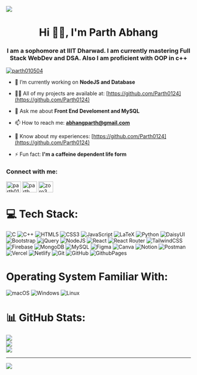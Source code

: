 <!DOCTYPE html>
<html lang="en">
<head>
<meta charset="UTF-8">
<meta name="viewport" content="width=device-width, initial-scale=1.0">
</head>
<body>

<img src="https://4kwallpapers.com/images/walls/thumbs_3t/13640.png"/>

<h1 align="center">Hi 🙏🏻, I'm Parth Abhang</h1>

<h3 align="center">I am a sophomore at IIIT Dharwad. I am currently mastering Full Stack WebDev and DSA. Also I am proficient with OOP in c++</h3>

<p align="left"> <a href="https://twitter.com/parth010504" target="blank"><img src="https://img.shields.io/twitter/follow/parth010504?logo=twitter&style=for-the-badge" alt="parth010504" /></a> </p>

- 🌱 I’m currently working on **NodeJS and Database**

- 👨‍💻 All of my projects are available at: [https://github.com/Parth0124](https://github.com/Parth0124)

- 💬 Ask me about **Front End Develoment and MySQL**

- 📫 How to reach me: **abhangparth@gmail.com**

- 📄 Know about my experiences: [https://github.com/Parth0124](https://github.com/Parth0124)

- ⚡ Fun fact: **I'm a caffeine dependent life form**

<h3 align="left">Connect with me:</h3>
<p align="left">
<a href="https://twitter.com/parth010504" target="blank"><img align="center" src="https://raw.githubusercontent.com/rahuldkjain/github-profile-readme-generator/master/src/images/icons/Social/twitter.svg" alt="parth010504" height="30" width="40" /></a>
<a href="https://linkedin.com/in/parth abhang" target="blank"><img align="center" src="https://raw.githubusercontent.com/rahuldkjain/github-profile-readme-generator/master/src/images/icons/Social/linked-in-alt.svg" alt="parth abhang" height="30" width="40" /></a>
<a href="https://www.leetcode.com/zoro3" target="blank"><img align="center" src="https://raw.githubusercontent.com/rahuldkjain/github-profile-readme-generator/master/src/images/icons/Social/leet-code.svg" alt="zoro3" height="30" width="40" /></a>
</p>




# 💻 Tech Stack:
![C](https://img.shields.io/badge/c-%2300599C.svg?style=for-the-badge&logo=c&logoColor=white&labelColor=242424) ![C++](https://img.shields.io/badge/c++-%2300599C.svg?style=for-the-badge&logo=c%2B%2B&logoColor=white&labelColor=242424) ![HTML5](https://img.shields.io/badge/html5-%23E34F26.svg?style=for-the-badge&logo=html5&logoColor=white&labelColor=242424) ![CSS3](https://img.shields.io/badge/css3-%231572B6.svg?style=for-the-badge&logo=css3&logoColor=white&labelColor=242424) ![JavaScript](https://img.shields.io/badge/javascript-%23323330.svg?style=for-the-badge&logo=javascript&logoColor=%23F7DF1E&labelColor=242424) ![LaTeX](https://img.shields.io/badge/latex-%23008080.svg?style=for-the-badge&logo=latex&logoColor=white&labelColor=242424) ![Python](https://img.shields.io/badge/python-3670A0?style=for-the-badge&logo=python&logoColor=ffdd54&labelColor=242424) ![DaisyUI](https://img.shields.io/badge/daisyui-5A0EF8?style=for-the-badge&logo=daisyui&logoColor=white&labelColor=242424) ![Bootstrap](https://img.shields.io/badge/bootstrap-%238511FA.svg?style=for-the-badge&logo=bootstrap&logoColor=white&labelColor=242424) ![jQuery](https://img.shields.io/badge/jquery-%230769AD.svg?style=for-the-badge&logo=jquery&logoColor=white&labelColor=242424) ![NodeJS](https://img.shields.io/badge/node.js-6DA55F?style=for-the-badge&logo=node.js&logoColor=white&labelColor=242424) ![React](https://img.shields.io/badge/react-%2320232a.svg?style=for-the-badge&logo=react&logoColor=%2361DAFB&labelColor=242424)  ![React Router](https://img.shields.io/badge/React_Router-CA4245?style=for-the-badge&logo=react-router&logoColor=white&labelColor=242424) ![TailwindCSS](https://img.shields.io/badge/tailwindcss-%2338B2AC.svg?style=for-the-badge&logo=tailwind-css&logoColor=white&labelColor=242424) ![Firebase](https://img.shields.io/badge/Firebase-039BE5?style=for-the-badge&logo=Firebase&logoColor=white&labelColor=242424) ![MongoDB](https://img.shields.io/badge/MongoDB-%234ea94b.svg?style=for-the-badge&logo=mongodb&logoColor=white&labelColor=242424) ![MySQL](https://img.shields.io/badge/mysql-%2300000f.svg?style=for-the-badge&logo=mysql&logoColor=white&labelColor=242424) ![Figma](https://img.shields.io/badge/figma-%23F24E1E.svg?style=for-the-badge&logo=figma&logoColor=white&labelColor=242424) ![Canva](https://img.shields.io/badge/Canva-%2300C4CC.svg?style=for-the-badge&logo=Canva&logoColor=white&labelColor=242424) ![Notion](https://img.shields.io/badge/Notion-%23000000.svg?style=for-the-badge&logo=notion&logoColor=white&labelColor=242424) ![Postman](https://img.shields.io/badge/Postman-FF6C37?style=for-the-badge&logo=postman&logoColor=white&labelColor=242424) ![Vercel](https://img.shields.io/badge/vercel-%23000000.svg?style=for-the-badge&logo=vercel&logoColor=white&labelColor=242424) ![Netlify](https://img.shields.io/badge/netlify-%23000000.svg?style=for-the-badge&logo=netlify&logoColor=#00C7B7&labelColor=242424) ![Git](https://img.shields.io/badge/Git-%23F05032.svg?style=for-the-badge&logo=git&logoColor=white&labelColor=242424)  ![GitHub](https://img.shields.io/badge/GitHub-%23121011.svg?style=for-the-badge&logo=github&logoColor=white&labelColor=242424) ![GithubPages](https://img.shields.io/badge/github%20pages-121013?style=for-the-badge&logo=github&logoColor=white&labelColor=242424) 

# Operating System Familiar With:
![macOS](https://img.shields.io/badge/macOS-%23999999.svg?style=for-the-badge&logo=apple&logoColor=white&labelColor=black) ![Windows](https://img.shields.io/badge/Windows-%0078D6.svg?style=for-the-badge&logo=windows&logoColor=white&labelColor=blue&color=blue) ![Linux](https://img.shields.io/badge/Linux-%23FCC624.svg?style=for-the-badge&logo=linux&logoColor=black&labelColor=yellow)






# 📊 GitHub Stats:
![](https://github-readme-stats.vercel.app/api?username=Parth0124&theme=dark&hide_border=false&include_all_commits=false&count_private=false)<br/>
![](https://github-readme-streak-stats.herokuapp.com/?user=Parth0124&theme=dark&hide_border=false)<br/>
![](https://github-readme-stats.vercel.app/api/top-langs/?username=Parth0124&theme=dark&hide_border=false&include_all_commits=false&count_private=false&layout=compact)

---
[![](https://visitcount.itsvg.in/api?id=Parth0124&icon=0&color=0)](https://visitcount.itsvg.in)

<!-- Proudly created with GPRM ( https://gprm.itsvg.in ) -->
